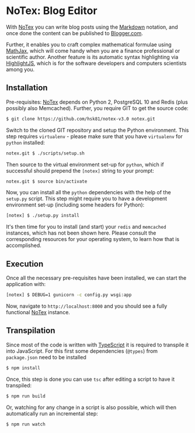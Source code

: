 # NoTex: Blog Editor

With [NoTex][0] you can write blog posts using the [Markdown][1] notation, and once done the content can be published to [Blogger.com][2].

Further, it enables you to craft complex mathematical formulae using [MathJax][3], which will come handy when you are a finance professional or scientific author. Another feature is its automatic syntax highlighting via [HighlightJS][4], which is for the software developers and computers scientists among you.

## Installation

Pre-requisites: [NoTex][0] depends on Python 2, PostgreSQL 10 and Redis (plus possibly also Memcached). Further, you require GIT to get the source code:

```bash
$ git clone https://github.com/hsk81/notex-v3.0 notex.git
```

Switch to the cloned GIT repository and setup the Python environment. This step requires `virtualenv` - please make sure that you have `virtualenv` for `python` installed:

```bash
notex.git $ ./scripts/setup.sh
```

Then source to the virtual environment set-up for `python`, which if successful should prepend the `[notex]` string to your prompt:

```bash
notex.git $ source bin/activate
```

Now, you can install all the `python` dependencies with the help of the `setup.py` script. This step might require you to have a development environment set-up (including some headers for Python):

```bash
[notex] $ ./setup.py install
```

It's then time for you to install (and start) your `redis` and `memcached` instances, which has not been shown here. Please consult the corresponding resources for your operating system, to learn how that is accomplished.

## Execution

Once all the necessary pre-requisites have been installed, we can start the application with:

```bash
[notex] $ DEBUG=1 gunicorn -c config.py wsgi:app
```

Now, navigate to `http://localhost:8000` and you should see a fully functional [NoTex][0] instance.

## Transpilation

Since most of the code is written with [TypeScript] it is required to transpile it into JavaScript. For this first some dependencies (`@types`) from `package.json` need to be installed

```bash
$ npm install
```

Once, this step is done you can use `tsc` after editing a script to have it transpiled:

```bash
$ npm run build
```

Or, watching for any change in a script is also possible, which will then automatically run an incremental step:

```bash
$ npm run watch
```

[0]: https://www.notex.ch/editor
[1]: https://daringfireball.net/projects/markdown/
[2]: https://www.blogger.com/
[3]: https://www.mathjax.org/
[4]: https://highlightjs.org/

[TypeScript]: www.typescriptlang.org
